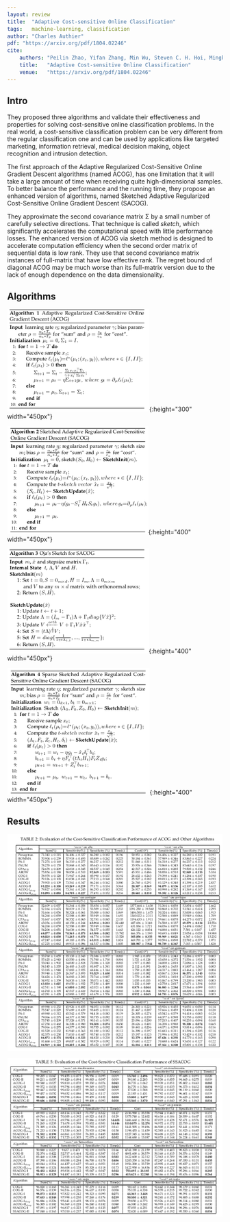 ```yaml
---
layout: review
title:  "Adaptive Cost-sensitive Online Classification"
tags:   machine-learning, classification
author: "Charles Authier"
pdf: "https://arxiv.org/pdf/1804.02246"
cite:
    authors: "Peilin Zhao, Yifan Zhang, Min Wu, Steven C. H. Hoi, Mingkui Tan, Junzhou Huang"
    title:   "Adaptive Cost-sensitive Online Classification"
    venue:   "https://arxiv.org/pdf/1804.02246"
---
```


## Intro
They proposed three algorithms and validate their effectiveness and properties for solving cost-sensitive online classification problems. In the real world, a cost-sensitive classification problem can be very different from the regular classification one and can be used by applications like targeted marketing, information retrieval, medical decision making, object recognition and intrusion detection.

The first approach of the Adaptive Regularized Cost-Sensitive Online Gradient Descent algorithms (named ACOG), has one limitation that it will take a large amount of time when receiving quite high-dimensional samples. To better balance the performance and the running time, they propose an enhanced version of algorithms, named Sketched Adaptive Regularized Cost-Sensitive Online Gradient Descent (SACOG).

They approximate the second covariance matrix Σ by a small number of carefully selective directions.
That technique is called *sketch*, which significantly accelerates the computational speed with little performance losses.
The enhanced version of ACOG via sketch method is designed to accelerate computation efficiency when the second order matrix of sequential data is low rank. They use that second covariance matrix instances of full-matrix that have low effective rank. The regret bound of diagonal ACOG may be much worse than its full-matrix version due to the lack of enough dependence on the data dimensionality.

## Algorithms

![](/machine-learning/images/acog/algo1.png){:height="300" width="450px"}

![](/machine-learning/images/acog/algo2.png){:height="400" width="450px"}

![](/machine-learning/images/acog/algo3.png){:height="400" width="450px"}

![](/machine-learning/images/acog/algo4.png){:height="400" width="450px"}

## Results

![](/machine-learning/images/acog/results_bi.png)

![](/machine-learning/images/acog/results_.png)
